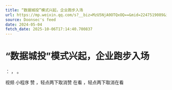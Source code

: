 ```yaml
---
title: “数据城投”模式兴起，企业跑步入场
url: https://mp.weixin.qq.com/s?__biz=MzU5NjA0OTQxOQ==&mid=2247519089&idx=1&sn=5811dbd5ae16401ca00fe5f98e645c40
source: Doonsec's feed
date: 2024-05-04
fetch_date: 2025-10-06T17:14:40.700837
---
```


# “数据城投”模式兴起，企业跑步入场

：
，
。

视频
小程序
赞
，轻点两下取消赞
在看
，轻点两下取消在看